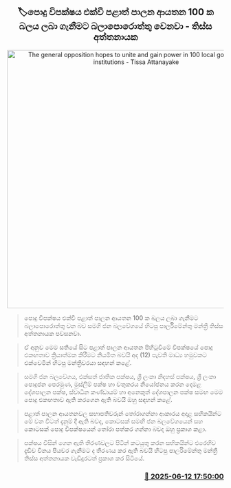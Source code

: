 <p align='center'><b><h2 align='center' title='The general opposition hopes to unite and gain power in 100 local government institutions - Tissa Attanayake'>🏷පොදු විපක්ෂය එක්වී පළාත් පාලන ආයතන 100 ක බලය ලබා ගැනීමට බලාපොරොත්තු වෙනවා - තිස්ස අත්තනායක</h2></b></p>
<p align='center'><img src='https://helakuru.sgp1.cdn.digitaloceanspaces.com/esana/images/lib/thissa-aththanayake.jpg' width='600' alt='The general opposition hopes to unite and gain power in 100 local government institutions - Tissa Attanayake'></p>

> පොදු විපක්ෂය එක්වී පළාත් පාලන ආයතන 100 ක බලය ලබා ගැනීමට බලාපොරොත්තු වන බව සමගි ජන බලවේගයේ හිටපු පාර්ලිමේන්තු මන්ත්‍රී තිස්ස අත්තනායක පවසනවා.

> ඒ අනුව මෙම සතියේ සිට පළාත් පාලන ආයතන පිහිටුවීමේ විපක්ෂයේ පොදු එකඟතාව ක්‍රියාත්මක කිරීමට නියමිත බවයි අද (12) පැවති මාධ්‍ය හමුවකට එක්වෙමින් හිටපු මන්ත්‍රීවරයා සඳහන් කළේ.

> සමගි ජන බලවේගය, එක්සත් ජාතික පක්ෂය, ශ්‍රී ලංකා නිදහස් පක්ෂය, ශ්‍රී ලංකා පොදුජන පෙරමුණ, මුස්ලිම් පක්ෂ හා වතුකරය නියෝජනය කරන දෙමළ දේශපාලන පක්ෂ, ස්වාධීන කණ්ඩායම් හා අනෙකුත් දේශපාලන පක්ෂ සමඟ මෙම පොදු එකඟතාව ඇති කරගෙන ඇති බවයි ඔහු සඳහන් කළේ.

> පළාත් පාලන ආයතනවල සභාපතිවරුන් තෝරාගන්නා ආකාරය අදාළ සභිකයින්ට මේ වන විටත් දැනුම් දී ඇති බවද, කොටසක් සමඟි ජන බලවේගයෙන් සහ කොටසක් පොදු විපක්ෂයෙන් තෝරා පත්කර ගන්නා බවද ඔහු ප්‍රකාශ කළා.

> පක්ෂය විසින් ගෙන ඇති තීරණවලට පිටින් කටයුතු කරන සභිකයින්ට එරෙහිව දැඩිව විනය පියවර ගැනීමට ද තීරණය කර ඇති බවයි හිටපු පාර්ලිමේන්තු මන්ත්‍රී තිස්ස අත්තනායක වැඩිදුරටත් ප්‍රකාශ කර සිටියේ.



<h3 align='right'><a href='https://www.helakuru.lk/esana/p/110945/'>📅 2025-06-12 17:50:00</a></h3>

